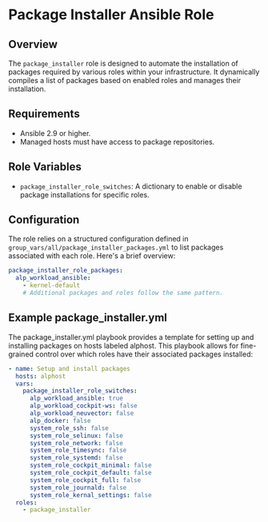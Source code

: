 # Package Installer Ansible Role

## Overview

The `package_installer` role is designed to automate the installation of packages required by various roles within your infrastructure. It dynamically compiles a list of packages based on enabled roles and manages their installation.

## Requirements

- Ansible 2.9 or higher.
- Managed hosts must have access to package repositories.

## Role Variables

- `package_installer_role_switches`: A dictionary to enable or disable package installations for specific roles.

## Configuration

The role relies on a structured configuration defined in `group_vars/all/package_installer_packages.yml` to list packages associated with each role. Here's a brief overview:

```yaml
package_installer_role_packages:
  alp_workload_ansible:
    - kernel-default
    # Additional packages and roles follow the same pattern.
```

## Example package_installer.yml

The package_installer.yml playbook provides a template for setting up and installing packages on hosts labeled alphost. This playbook allows for fine-grained control over which roles have their associated packages installed:

```yaml
- name: Setup and install packages
  hosts: alphost
  vars:
    package_installer_role_switches:
      alp_workload_ansible: true
      alp_workload_cockpit-ws: false
      alp_workload_neuvector: false
      alp_docker: false
      system_role_ssh: false
      system_role_selinux: false
      system_role_network: false
      system_role_timesync: false
      system_role_systemd: false
      system_role_cockpit_minimal: false
      system_role_cockpit_default: false
      system_role_cockpit_full: false
      system_role_journald: false
      system_role_kernal_settings: false
  roles:
    - package_installer
```

